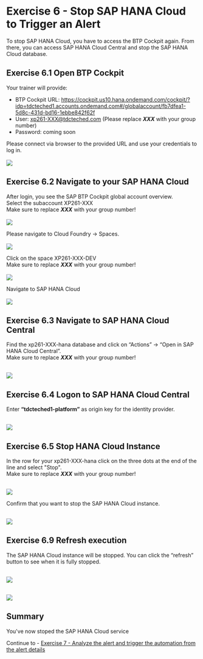 # Exercise 6 - Stop SAP HANA Cloud to Trigger an Alert

To stop SAP HANA Cloud, you have to access the BTP Cockpit again. From there, you can access SAP HANA Cloud Central and stop the SAP HANA Cloud database.

## Exercise 6.1 Open BTP Cockpit

Your trainer will provide:  
- BTP Cockpit URL: https://cockpit.us10.hana.ondemand.com/cockpit/?idp=tdcteched1.accounts.ondemand.com#/globalaccount/fb7dfea1-5d8c-431d-bd16-1ebbe842f62f
- User: xp261-XXX@tdcteched.com (Please replace _**XXX**_ with your group number) 
- Password: coming soon

Please connect via browser to the provided URL and use your credentials to log in.  
<br>![](/exercises/ex6/images/Ex6_1.png)

## Exercise 6.2 Navigate to your SAP HANA Cloud

After login, you see the SAP BTP Cockpit global account overview.  
Select the subaccount XP261-XXX  
Make sure to replace _**XXX**_ with your group number!  
<br>![](/exercises/ex6/images/Ex6_2a.png)

Please navigate to Cloud Foundry → Spaces.  
<br>![](/exercises/ex6/images/Ex6_2b.png)

Click on the space XP261-XXX-DEV  
Make sure to replace _**XXX**_ with your group number!  
<br>![](/exercises/ex6/images/Ex6_3.png)

Navigate to SAP HANA Cloud  
<br>![](/exercises/ex6/images/Ex6_4.png)

## Exercise 6.3 Navigate to SAP HANA Cloud Central

Find the xp261-XXX-hana database and click on “Actions” → “Open in SAP HANA Cloud Central”.  
Make sure to replace _**XXX**_ with your group number!

<br>![](/exercises/ex6/images/Ex6_5.png)

## Exercise 6.4 Logon to SAP HANA Cloud Central

Enter **“tdcteched1-platform”** as origin key for the identity provider.

<br>![](/exercises/ex6/images/Ex6_6.png)

## Exercise 6.5 Stop HANA Cloud Instance

In the row for your xp261-XXX-hana click on the three dots at the end of the line and select "Stop".  
Make sure to replace _**XXX**_ with your group number!

<br>![](/exercises/ex6/images/Ex6_7.png)

Confirm that you want to stop the SAP HANA Cloud instance.

<br>![](/exercises/ex6/images/Ex6_8.png)

## Exercise 6.9 Refresh execution

The SAP HANA Cloud instance will be stopped. You can click the “refresh” button to see when it is fully stopped.

<br>![](/exercises/ex6/images/Ex6_9.png)

<br>![](/exercises/ex6/images/Ex6_10.png)

## Summary

You've now stoped the SAP HANA Cloud service

Continue to - [Exercise 7 -	Analyze the alert and trigger the automation from the alert details ](../ex7/README.md)
